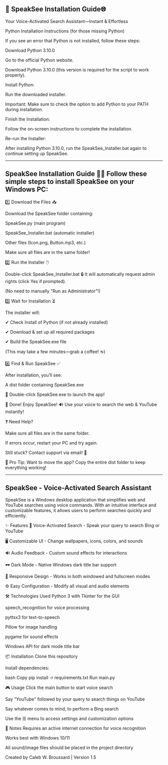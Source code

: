 🚀 SpeakSee Installation Guide🌐
-------------------------------------------------------------------------------------------------------------------------------------------------------------------------------------------------------------------------------------------------------------
Your Voice-Activated Search Assistant—Instant & Effortless

Python Installation Instructions (for those missing Python)

If you see an error that Python is not installed, follow these steps:

Download Python 3.10.0

Go to the official Python website.

Download Python 3.10.0 (this version is required for the script to work properly).

Install Python:

Run the downloaded installer.

Important: Make sure to check the option to add Python to your PATH during installation.

Finish the Installation:

Follow the on-screen instructions to complete the installation.

Re-run the Installer:

After installing Python 3.10.0, run the SpeakSee_Installer.bat again to continue setting up SpeakSee.

_____________________________________________________________________________________________________________________________________________________________________________________________________________________________________________________________
SpeakSee Installation Guide 🎤👀
Follow these simple steps to install SpeakSee on your Windows PC:
-------------------------------------------------------------------------------------------------------------------------------------------------------------------------------------------------------------------------------------------------------------
1️⃣ Download the Files 📥

Download the SpeakSee folder containing:

SpeakSee.py (main program)

SpeakSee_Installer.bat (automatic installer)

Other files (Icon.png, Button.mp3, etc.)

Make sure all files are in the same folder!

2️⃣ Run the Installer 🖱️

Double-click SpeakSee_Installer.bat 🔒 It will automatically request admin rights (click Yes if prompted).

(No need to manually "Run as Administrator"!)

3️⃣ Wait for Installation ⏳

The installer will:

✔ Check Install of Python (if not already installed)

✔ Download & set up all required packages

✔ Build the SpeakSee.exe file

(This may take a few minutes—grab a coffee! ☕)

4️⃣ Find & Run SpeakSee ✅

After installation, you’ll see:

A dist folder containing SpeakSee.exe

🚀 Double-click SpeakSee.exe to launch the app!

🎉 Done! Enjoy SpeakSee! 🔊 Use your voice to search the web & YouTube instantly!

❓ Need Help?

Make sure all files are in the same folder.

If errors occur, restart your PC and try again.

Still stuck? Contact support via email! 📧

🌟 Pro Tip: Want to move the app? Copy the entire dist folder to keep everything working!

_____________________________________________________________________________________________________________________________________________________________________________________________________________________________________________________________

SpeakSee - Voice-Activated Search Assistant
-------------------------------------------------------------------------------------------------------------------------------------------------------------------------------------------------------------------------------------------------------------

SpeakSee is a Windows desktop application that simplifies web and YouTube searches using voice commands. With an intuitive interface and customizable features, it allows users to perform searches quickly and efficiently.

✨ Features
🎤 Voice-Activated Search - Speak your query to search Bing or YouTube

🖥️ Customizable UI - Change wallpapers, icons, colors, and sounds

🔊 Audio Feedback - Custom sound effects for interactions

🕶️ Dark Mode - Native Windows dark title bar support

📱 Responsive Design - Works in both windowed and fullscreen modes

⚙️ Easy Configuration - Modify all visual and audio elements

🛠️ Technologies Used
Python 3 with Tkinter for the GUI

speech_recognition for voice processing

pyttsx3 for text-to-speech

Pillow for image handling

pygame for sound effects

Windows API for dark mode title bar

📦 Installation
Clone this repository

Install dependencies:

bash
Copy
pip install -r requirements.txt
Run main.py

🎮 Usage
Click the main button to start voice search

Say "YouTube" followed by your query to search things on YouTube

Say whatever comes to mind, to perform a Bing search

Use the ☰ menu to access settings and customization options

📝 Notes
Requires an active internet connection for voice recognition

Works best with Windows 10/11

All sound/image files should be placed in the project directory

Created by Caleb W. Broussard | Version 1.5
